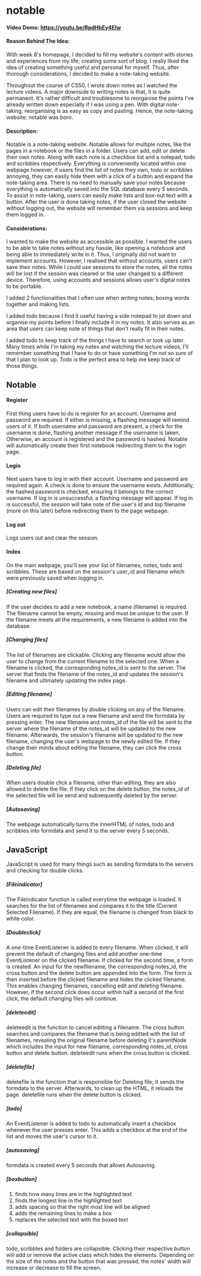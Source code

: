 # notable
#### Video Demo:  <https://youtu.be/RpdHbEy4EIw>
#### Reason Behind The Idea:
With week 8's homepage, I decided to fill my website's content with stories and experiences from my life; creating some sort of blog. I really liked the idea of creating something useful and personal for myself. Thus, after thorough considerations, I decided to make a note-taking website.

Throughout the course of CS50, I wrote down notes as I watched the lecture videos. A major downside to writing notes is that, it is quite permanent. It's rather difficult and troublesome to reorganise the points I've already written down especially if I was using a pen. With digital note-taking, reorganising is as easy as copy and pasting. Hence, the note-taking website; notable was born.

#### Description:
Notable is a note-taking website. Notable allows for multiple notes, like the pages in a notebook or the files in a folder. Users can add, edit or delete their own notes. Along with each note is a checkbox list and a notepad, todo and scribbles respectively. Everything is conveniently located within one webpage however, if users find the list of notes they own, todo or scribbles annoying, they can easily hide them with a click of a button and expand the note-taking area. There is no need to manually save your notes because everything is automatically saved into the SQL database every 5 seconds. To assist in note-taking, users can easily make lists and box-out text with a button. After the user is done taking notes, if the user closed the website without logging out, the website will remember them via sessions and keep them logged in.

#### Considerations:
I wanted to make the website as accessible as possible. I wanted the users to be able to take notes without any hassle, like opening a notebook and being able to immediately write in it. Thus, I originally did not want to implement accounts. However, I realised that without accounts, users can't save their notes. While I could use sessions to store the notes, all the notes will be lost if the session was cleared or the user changed to a different device. Therefore, using accounts and sessions allows user's digital notes to be portable.

I added 2 functionalities that I often use when writing notes; boxing words together and making lists.

I added todo because I find it useful having a side notepad to jot down and organise my points before I finally include it in my notes. It also serves as an area that users can keep note of things that don't really fit in their notes.

I added todo to keep track of the things I have to search or look up later. Many times while I'm taking my notes and watching the lecture videos, I'll remember something that I have to do or have something I'm not so sure of that I plan to look up. Todo is the perfect area to help me keep track of those things.

## Notable

#### Register
First thing users have to do is register for an account.
Username and password are required. If either is missing, a flashing message will remind users of it.
If both username and password are present, a check for the username is done, flashing another message if the username is taken.
Otherwise, an account is registered and the password is hashed.
Notable will automatically create their first notebook redirecting them to the login page.


#### Login
Next users have to log in with their account.
Username and password are required again. A check is done to ensure the username exists. Additionally, the hashed password is checked, ensuring it belongs to the correct username.
If log in is unsuccessful, a flashing message will appear.
If log in is successful, the session will take note of the user's id and top filename (more on this later) before redirecting them to the page webpage.


#### Log out
Logs users out and clear the session.


#### Index
On the main webpage, you'll see your list of filenames, notes, todo and scribbles. These are based on the session's user_id and filename which were previously saved when logging in.


##### [Creating new files]
If the user decides to add a new notebook, a name (filename) is required. The filename cannot be empty, missing and must be unique to the user. If the filename meets all the requirements, a new filename is added into the database.


##### [Changing files]
The list of filenames are clickable. Clicking any filename would allow the user to change from the current filename to the selected one. When a filename is clicked, the corresponding notes_id is sent to the server. The server that finds the filename of the notes_id and updates the session's filename and ultimately updating the index page.


##### [Editing filename]
Users can edit their filenames by double clicking on any of the filename. Users are required to type out a new filename and send the formdata by pressing enter. The new filename and notes_id of the file will be sent to the server where the filename of the notes_id will be updated to the new filename. Afterwards, the session's filename will be updated to the new filename, changing the user's webpage to the newly edited file. If they change their minds about editing the filename, they can click the cross button.


##### [Deleting file]
When users double click a filename, other than editing, they are also allowed to delete the file. If they click on the delete button, the notes_id of the selected file will be send and subsequently deleted by the server.


##### [Autosaving]
The webpage automatically turns the innerHTML of notes, todo and scribbles into formdata and send it to the server every 5 seconds.


## JavaScript
JavaScript is used for many things such as sending formdata to the servers and checking for double clicks.


##### [Fileindicator]
The Fileindicator function is called everytime the webpage is loaded.
It searches for the list of filenames and compares it to the title (Current Selected Filename). If they are equal, the filename is changed from black to white color.


##### [Doubleclick]
A one-time EventListener is added to every filename. When clicked, it will prevent the default of changing files and add another one-time EventListener on the clicked filename. If clicked for the second time, a form is created. An input for the newfilename, the corresponding notes_id, the cross button and the delete button are appended into the form. The form is then inserted before the clicked filename and hides the clicked filename. This enables changing filenames, cancelling edit and deleting filename. However, if the second click does occur within half a second of the first click, the default changing files will continue.


##### [deleteedit]
deleteedit is the function to cancel editting a filename. The cross button searches and compares the filename that is being editted with the list of filenames, revealing the original filename before deleting it's parentNode which includes the input for new filename, corresponding notes_id, cross button and delete button. deleteedit runs when the cross button is clicked.


##### [deletefile]
deletefile is the function that is responsible for Deleting file; It sends the formdata to the server. Afterwards, to clean up the HTML, it reloads the page. deletefile runs when the delete button is clicked.


##### [todo]
An EventListener is added to todo to automatically insert a checkbox whenever the user presses enter. This adds a checkbox at the end of the list and moves the user's cursor to it.


##### [autosaving]
formdata is created every 5 seconds that allows Autosaving.


##### [boxbutton]

1. finds how many lines are in the highlighted text
2. finds the longest line in the highlighted text
3. adds spacing so that the right most line will be aligned
4. adds the remaining lines to make a box
5. replaces the selected text with the boxed text


##### [collapsible]
todo, scribbles and folders are collapsible. Clicking their respective button will add or remove the active class which hides the elements. Depending on the size of the notes and the button that was pressed, the notes' width will increase or decrease to fill the screen.